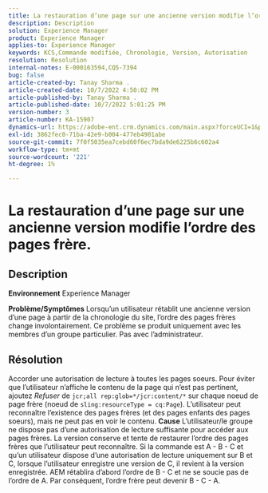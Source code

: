 ```yaml
---
title: La restauration d’une page sur une ancienne version modifie l’ordre des pages frère.
description: Description
solution: Experience Manager
product: Experience Manager
applies-to: Experience Manager
keywords: KCS,Commande modifiée, Chronologie, Version, Autorisation
resolution: Resolution
internal-notes: E-000163594,CQ5-7394
bug: false
article-created-by: Tanay Sharma .
article-created-date: 10/7/2022 4:50:02 PM
article-published-by: Tanay Sharma .
article-published-date: 10/7/2022 5:01:25 PM
version-number: 3
article-number: KA-15907
dynamics-url: https://adobe-ent.crm.dynamics.com/main.aspx?forceUCI=1&pagetype=entityrecord&etn=knowledgearticle&id=65f57811-6046-ed11-bba2-0022480868ff
exl-id: 3862fec0-71ba-42e9-b004-477eb4901abe
source-git-commit: 7f0f5035ea7cebd60f6ec7bda9de6225b6c602a4
workflow-type: tm+mt
source-wordcount: '221'
ht-degree: 1%

---
```


# La restauration d’une page sur une ancienne version modifie l’ordre des pages frère.

## Description

<b>Environnement</b>
Experience Manager


<b>Problème/Symptômes</b>
Lorsqu’un utilisateur rétablit une ancienne version d’une page à partir de la chronologie du site, l’ordre des pages frères change involontairement. Ce problème se produit uniquement avec les membres d’un groupe particulier. Pas avec l’administrateur.


## Résolution


Accorder une autorisation de lecture à toutes les pages soeurs. Pour éviter que l’utilisateur n’affiche le contenu de la page qui n’est pas pertinent, ajoutez *Refuser* de `jcr;all rep:glob=*/jcr:content/*` sur chaque noeud de page frère (noeud de `sling:resourceType = cq:Page`). L’utilisateur peut reconnaître l’existence des pages frères (et des pages enfants des pages soeurs), mais ne peut pas en voir le contenu.
<b>Cause</b>
L’utilisateur/le groupe ne dispose pas d’une autorisation de lecture suffisante pour accéder aux pages frères. La version conserve et tente de restaurer l’ordre des pages frères que l’utilisateur peut reconnaître. Si la commande est A - B - C et qu’un utilisateur dispose d’une autorisation de lecture uniquement sur B et C, lorsque l’utilisateur enregistre une version de C, il revient à la version enregistrée. AEM rétablira d’abord l’ordre de B - C et ne se soucie pas de l’ordre de A. Par conséquent, l’ordre frère peut devenir B - C - A.
